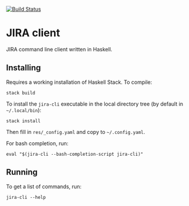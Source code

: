 [![Build Status](https://travis-ci.org/bartfrenk/jira-client.svg?branch=master)](https://travis-ci.org/bartfrenk/jira-client)

# JIRA client

JIRA command line client written in Haskell.

## Installing

Requires a working installation of Haskell Stack. To compile:

    stack build

To install the `jira-cli` executable in the local directory tree (by default in
`~/.local/bin`):

    stack install

Then fill in `res/_config.yaml` and copy to `~/.config.yaml`.

For bash completion, run:

    eval "$(jira-cli --bash-completion-script jira-cli)"

## Running

To get a list of commands, run:

    jira-cli --help
